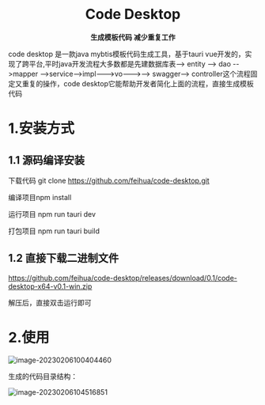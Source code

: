 <div align="center">
  <br>
  <h1>Code Desktop</h1>
  <strong>生成模板代码 减少重复工作</strong>
</div>



code desktop 是一款java mybtis模板代码生成工具，基于tauri
vue开发的，实现了跨平台,平时java开发流程大多数都是先建数据库表--> entity --> dao -->mapper -->service-->impl--->vo--->-->
swagger-->
controller这个流程固定又重复的操作，code desktop它能帮助开发者简化上面的流程，直接生成模板代码

# 1.安装方式

## 1.1 源码编译安装

下载代码 git clone https://github.com/feihua/code-desktop.git

编译项目npm install

运行项目 npm run tauri dev

打包项目 npm run tauri build

## 1.2 直接下载二进制文件

https://github.com/feihua/code-desktop/releases/download/0.1/code-desktop-x64-v0.1-win.zip

解压后，直接双击运行即可

# 2.使用

![image-20230206100404460](images/image-20230206100404460.png)

生成的代码目录结构：

![image-20230206104516851](images/image-20230206104516851.png)
